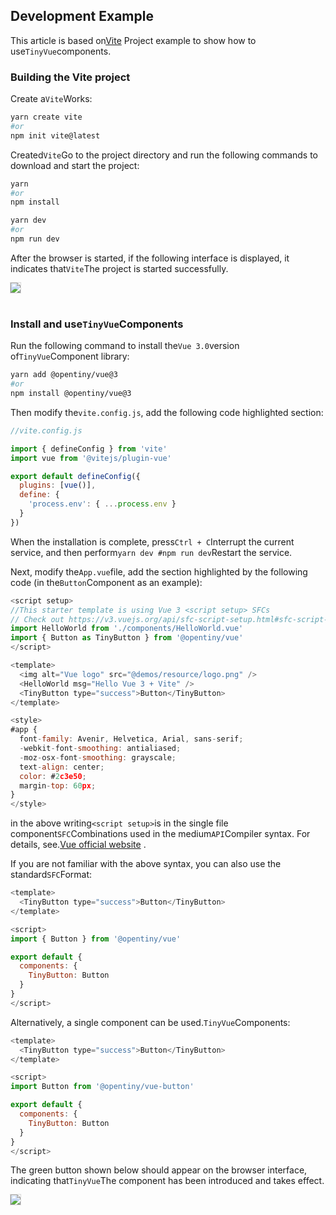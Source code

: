 <!--anchor:on-->

## Development Example

This article is based on[Vite](https://cn.vitejs.dev/) Project example to show how to use`TinyVue`components.

### Building the Vite project

Create a`Vite`Works:

```bash
yarn create vite
#or
npm init vite@latest
```

Created`Vite`Go to the project directory and run the following commands to download and start the project:

```bash
yarn
#or
npm install

yarn dev
#or
npm run dev
```

After the browser is started, if the following interface is displayed, it indicates that`Vite`The project is started successfully.

<img src="@demos/resource/vite-vue.png" class="image" style="box-shadow: 0 0 0 1px rgba(0, 0, 0, 0.14)" ><br><br>

### Install and use`TinyVue`Components

Run the following command to install the`Vue 3.0`version of`TinyVue`Component library:

```bash
yarn add @opentiny/vue@3
#or
npm install @opentiny/vue@3
```

Then modify the`vite.config.js`, add the following code highlighted section:

```js {8-10}
//vite.config.js

import { defineConfig } from 'vite'
import vue from '@vitejs/plugin-vue'

export default defineConfig({
  plugins: [vue()],
  define: {
    'process.env': { ...process.env }
  }
})
```

When the installation is complete, press`Ctrl + C`Interrupt the current service, and then perform`yarn dev #npm run dev`Restart the service.

Next, modify the`App.vue`file, add the section highlighted by the following code (in the`Button`Component as an example):

```js {5,11}
<script setup>
//This starter template is using Vue 3 <script setup> SFCs
// Check out https://v3.vuejs.org/api/sfc-script-setup.html#sfc-script-setup
import HelloWorld from './components/HelloWorld.vue'
import { Button as TinyButton } from '@opentiny/vue'
</script>

<template>
  <img alt="Vue logo" src="@demos/resource/logo.png" />
  <HelloWorld msg="Hello Vue 3 + Vite" />
  <TinyButton type="success">Button</TinyButton>
</template>

<style>
#app {
  font-family: Avenir, Helvetica, Arial, sans-serif;
  -webkit-font-smoothing: antialiased;
  -moz-osx-font-smoothing: grayscale;
  text-align: center;
  color: #2c3e50;
  margin-top: 60px;
}
</style>
```

in the above writing`<script setup>`is in the single file component`SFC`Combinations used in the medium`API`Compiler syntax. For details, see.[Vue official website](https://v3.vuejs.org/api/sfc-script-setup.html#sfc-script-setup) .

If you are not familiar with the above syntax, you can also use the standard`SFC`Format:

```js
<template>
  <TinyButton type="success">Button</TinyButton>
</template>

<script>
import { Button } from '@opentiny/vue'

export default {
  components: {
    TinyButton: Button
  }
}
</script>
```

Alternatively, a single component can be used.`TinyVue`Components:

```js
<template>
  <TinyButton type="success">Button</TinyButton>
</template>

<script>
import Button from '@opentiny/vue-button'

export default {
  components: {
    TinyButton: Button
  }
}
</script>
```

The green button shown below should appear on the browser interface, indicating that`TinyVue`The component has been introduced and takes effect.

<img src="@demos/resource/tiny-vue.png" class="image" style="box-shadow: 0 0 0 1px rgba(0, 0, 0, 0.14)" ><br><br>

